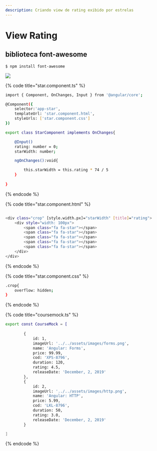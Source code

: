 ```yaml
---
description: Criando view de rating exibido por estrelas
---
```


# View Rating

## biblioteca font-awesome

```
$ npm install font-awesome
```

![](.gitbook/assets/result.png)

{% code title="star.component.ts" %}
```bash
import { Component, OnChanges, Input } from '@angular/core';

@Component({
    selector:'app-star',
    templateUrl: 'star.component.html',
    styleUrls: ['star.component.css']
})

export class StarComponent implements OnChanges{

    @Input()
    rating: number = 0;
    starWidth: number;

    ngOnChanges():void{

        this.starWidth = this.rating * 74 / 5
    }
    
} 
```
{% endcode %}

{% code title="star.component.html" %}
```bash

<div class="crop" [style.width.px]="starWidth" [title]="rating">
    <div style="width: 100px">
        <span class="fa fa-star"></span>
        <span class="fa fa-star"></span>
        <span class="fa fa-star"></span>
        <span class="fa fa-star"></span>
        <span class="fa fa-star"></span>
    </div>
</div>
```
{% endcode %}

{% code title="star.component.css" %}
```bash
.crop{
    overflow: hidden;
}
```
{% endcode %}

{% code title="coursemock.ts" %}
```bash
export const CourseMock = [
    
        {
            id: 1,
            imageUrl: '../../assets/images/forms.png',
            name: 'Angular: Forms',
            price: 99.99,
            cod: 'XPS-8796',
            duration: 120,
            rating: 4.5,
            releaseDate: 'December, 2, 2019'
        },
        {
            id: 2,
            imageUrl: '../../assets/images/http.png',
            name: 'Angular: HTTP',
            price: 5.99,
            cod: 'LKL-8796',
            duration: 50,
            rating: 3.0,
            releaseDate: 'December, 2, 2019'
        }

]
```
{% endcode %}



